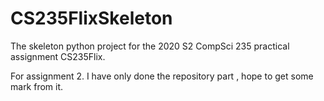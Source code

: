 # CS235FlixSkeleton
The skeleton python project for the 2020 S2 CompSci 235 practical assignment CS235Flix.

For assignment 2. I have only done the repository part , hope to get some mark from it.
